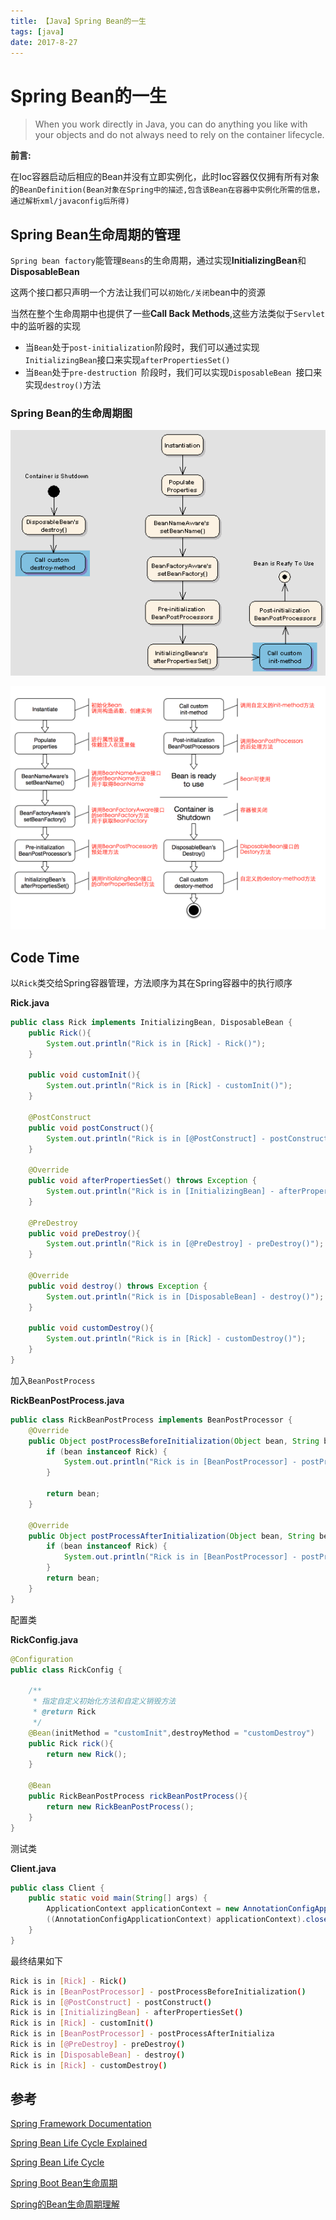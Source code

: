 ```yaml
---
title: 【Java】Spring Bean的一生
tags: [java]
date: 2017-8-27
---
```


# Spring Bean的一生

> When you work directly in Java, you can do anything you like with your objects and do not always need to rely on the container lifecycle.


**前言:**  

在Ioc容器启动后相应的Bean并没有立即实例化，此时Ioc容器仅仅拥有所有对象的`BeanDefinition(Bean对象在Spring中的描述,包含该Bean在容器中实例化所需的信息，通过解析xml/javaconfig后所得)`

## Spring Bean生命周期的管理

`Spring bean factory`能管理`Beans`的生命周期，通过实现**InitializingBean**和**DisposableBean**

这两个接口都只声明一个方法让我们可以`初始化/关闭`bean中的资源

当然在整个生命周期中也提供了一些**Call Back Methods**,这些方法类似于`Servlet`中的监听器的实现

- 当`Bean`处于`post-initialization`阶段时，我们可以通过实现`InitializingBean`接口来实现`afterPropertiesSet()`
- 当`Bean`处于`pre-destruction `阶段时，我们可以实现`DisposableBean `接口来实现`destroy()`方法

### Spring Bean的生命周期图
![](../img/Spring-bean-life-cycle.png)

![](../img/spring-lifecycles1.png)

## Code Time

以`Rick`类交给Spring容器管理，方法顺序为其在Spring容器中的执行顺序

**Rick.java**
```java
public class Rick implements InitializingBean, DisposableBean {
    public Rick(){
        System.out.println("Rick is in [Rick] - Rick()");
    }

    public void customInit(){
        System.out.println("Rick is in [Rick] - customInit()");
    }

    @PostConstruct
    public void postConstruct(){
        System.out.println("Rick is in [@PostConstruct] - postConstruct()");
    }

    @Override
    public void afterPropertiesSet() throws Exception {
        System.out.println("Rick is in [InitializingBean] - afterPropertiesSet()");
    }

    @PreDestroy
    public void preDestroy(){
        System.out.println("Rick is in [@PreDestroy] - preDestroy()");
    }

    @Override
    public void destroy() throws Exception {
        System.out.println("Rick is in [DisposableBean] - destroy()");
    }

    public void customDestroy(){
        System.out.println("Rick is in [Rick] - customDestroy()");
    }
}
```

加入`BeanPostProcess`

**RickBeanPostProcess.java**
```java
public class RickBeanPostProcess implements BeanPostProcessor {
    @Override
    public Object postProcessBeforeInitialization(Object bean, String beanName) throws BeansException {
        if (bean instanceof Rick) {
            System.out.println("Rick is in [BeanPostProcessor] - postProcessBeforeInitialization()");
        }

        return bean;
    }

    @Override
    public Object postProcessAfterInitialization(Object bean, String beanName) throws BeansException {
        if (bean instanceof Rick) {
            System.out.println("Rick is in [BeanPostProcessor] - postProcessAfterInitialization()");
        }
        return bean;
    }
}
```

配置类

**RickConfig.java**

```java
@Configuration
public class RickConfig {

    /**
     * 指定自定义初始化方法和自定义销毁方法
     * @return Rick
     */
    @Bean(initMethod = "customInit",destroyMethod = "customDestroy")
    public Rick rick(){
        return new Rick();
    }

    @Bean
    public RickBeanPostProcess rickBeanPostProcess(){
        return new RickBeanPostProcess();
    }
}
```

测试类

**Client.java**
```java
public class Client {
    public static void main(String[] args) {
        ApplicationContext applicationContext = new AnnotationConfigApplicationContext(RickConfig.class);
        ((AnnotationConfigApplicationContext) applicationContext).close();
    }
}
```


最终结果如下

```bash
Rick is in [Rick] - Rick()
Rick is in [BeanPostProcessor] - postProcessBeforeInitialization()
Rick is in [@PostConstruct] - postConstruct()
Rick is in [InitializingBean] - afterPropertiesSet()
Rick is in [Rick] - customInit()
Rick is in [BeanPostProcessor] - postProcessAfterInitializa
Rick is in [@PreDestroy] - preDestroy()
Rick is in [DisposableBean] - destroy()
Rick is in [Rick] - customDestroy()
```

## 参考
[Spring Framework Documentation](https://docs.spring.io/spring/docs/5.1.8.RELEASE/spring-framework-reference/)

[Spring Bean Life Cycle Explained](https://howtodoinjava.com/spring-core/spring-bean-life-cycle/)

[Spring Bean Life Cycle](https://www.journaldev.com/2637/spring-bean-life-cycle)

[Spring Boot Bean生命周期](https://www.jianshu.com/p/8e2d400492c7)

[Spring的Bean生命周期理解](https://www.cnblogs.com/wgl-gdyuan/p/9911653.html)